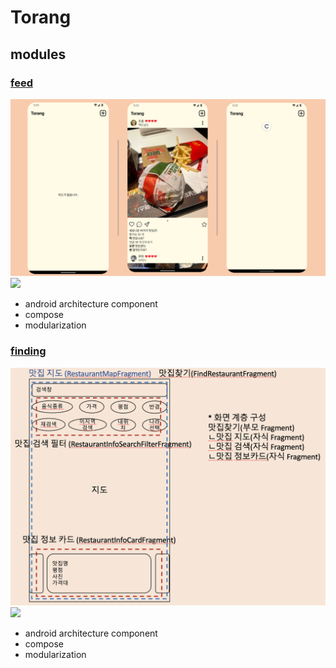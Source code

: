 # Torang

## modules

### [feed](https://github.com/sarang628/Feed)
<img src="screenshot/feed.png"/>
<br>
<img src="screenshot/feed1.git"/>

 - android architecture component
 - compose
 - modularization

### [finding](https://github.com/sarang628/finding)
<img src="screenshot/finding.png"/>
<br>
<img src="screenshot/finding1.git"/>

 - android architecture component
 - compose
 - modularization
